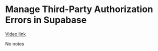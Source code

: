 # Manage Third-Party Authorization Errors in Supabase

[Video link](https://www.egghead.io/lessons/supabase-manage-third-party-authorization-errors-in-supabase?pl=supabase-84e58958)

No notes